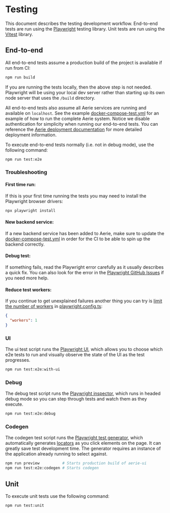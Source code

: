 # Testing

This document describes the testing development workflow. End-to-end tests are run using the [Playwright](https://playwright.dev/) testing library. Unit tests are run using the [Vitest](https://vitest.dev/) library.

## End-to-end

All end-to-end tests assume a production build of the project is available if run from CI:

```sh
npm run build
```

If you are running the tests locally, then the above step is not needed. Playwright will be using your local dev server rather than starting up its own node server that uses the `/build` directory.

All end-to-end tests also assume all Aerie services are running and available on `localhost`. See the example [docker-compose-test.yml](../docker-compose-test.yml) for an example of how to run the complete Aerie system. Notice we disable authentication for simplicity when running our end-to-end tests. You can reference the [Aerie deployment documentation](https://github.com/NASA-AMMOS/aerie/tree/develop/deployment) for more detailed deployment information.

To execute end-to-end tests normally (i.e. not in debug mode), use the following command:

```sh
npm run test:e2e
```

### Troubleshooting

#### First time run:

If this is your first time running the tests you may need to install the Playwright browser drivers:

```sh
npx playwright install
```

#### New backend service:

If a new backend service has been added to Aerie, make sure to update the [docker-compose-test.yml](../docker-compose-test.yml) in order for the CI to be able to spin up the backend correctly.

#### Debug test:

If something fails, read the Playwright error carefully as it usually describes a quick fix. You can also look for the error in the [Playwright GitHub Issues](https://github.com/microsoft/playwright/issues) if you need more help.

#### Reduce test workers:

If you continue to get unexplained failures another thing you can try is [limit the number of workers](https://playwright.dev/docs/test-parallel#limit-workers) in [playwright.config.ts](../playwright.config.ts):

```json
{
  "workers": 1
}
```

### UI

The ui test script runs the [Playwright UI](https://playwright.dev/docs/test-ui-mode), which allows you to choose which e2e tests to run and visually observe the state of the UI as the test progresses.

```sh
npm run test:e2e:with-ui
```

### Debug

The debug test script runs the [Playwright inspector](https://playwright.dev/docs/inspector), which runs in headed debug mode so you can step through tests and watch them as they execute.

```sh
npm run test:e2e:debug
```

### Codegen

The codegen test script runs the [Playwright test generator](https://playwright.dev/docs/codegen), which automatically generates [locators](https://playwright.dev/docs/locators) as you click elements on the page. It can greatly save test development time. The generator requires an instance of the application already running to select against.

```sh
npm run preview          # Starts production build of aerie-ui
npm run test:e2e:codegen # Starts codegen
```

## Unit

To execute unit tests use the following command:

```sh
npm run test:unit
```
